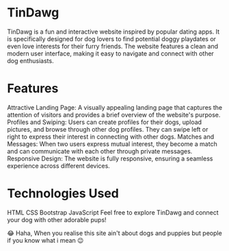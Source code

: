 # TinDawg
TinDawg is a fun and interactive website inspired by popular dating apps. It is specifically designed for dog lovers to find potential doggy playdates or even love interests for their furry friends. The website features a clean and modern user interface, making it easy to navigate and connect with other dog enthusiasts.

# Features
Attractive Landing Page: A visually appealing landing page that captures the attention of visitors and provides a brief overview of the website's purpose.
Profiles and Swiping: Users can create profiles for their dogs, upload pictures, and browse through other dog profiles. They can swipe left or right to express their interest in connecting with other dogs.
Matches and Messages: When two users express mutual interest, they become a match and can communicate with each other through private messages.
Responsive Design: The website is fully responsive, ensuring a seamless experience across different devices.

# Technologies Used
HTML
CSS
Bootstrap
JavaScript
Feel free to explore TinDawg and connect your dog with other adorable pups!

😂 Haha, When you realise this site ain't about dogs and puppies but people if you know what i mean 😉
